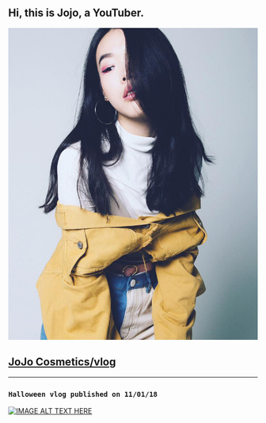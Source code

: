 ## Hi, this is Jojo, a YouTuber. 
![imageeeeee](https://github.com/jojoismore/jojoismore/blob/master/images/17457835_1445929542130512_5989253665817589175_n.jpg?raw=true)

## [JoJo Cosmetics/vlog](https://www.youtube.com/channel/UCUo1bQy6pQo-QoH_SlEAC3A?view_as=subscriber)

---

### `Halloween vlog published on 11/01/18`

<a href="http://www.youtube.com/watch?feature=player_embedded&v=ZJNQ40I_8G0
" target="_blank"><img src="http://img.youtube.com/vi/ZJNQ40I_8G0/0.jpg" 
alt="IMAGE ALT TEXT HERE" width="240" height="180" border="0" /></a>
